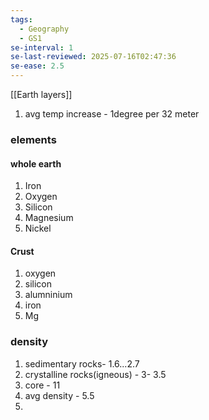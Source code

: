 ```yaml
---
tags:
  - Geography
  - GS1
se-interval: 1
se-last-reviewed: 2025-07-16T02:47:36
se-ease: 2.5
---
```

[[Earth layers]]

1. avg temp increase - 1degree per 32 meter
### elements
#### whole earth
1. Iron
2. Oxygen
3. Silicon
4. Magnesium
5. Nickel
#### Crust
1. oxygen
2. silicon
3. alumninium
4. iron
5. Mg

### density
1. sedimentary rocks- 1.6...2.7
2. crystalline rocks(igneous) - 3- 3.5
3. core - 11
4. avg density - 5.5
5. 